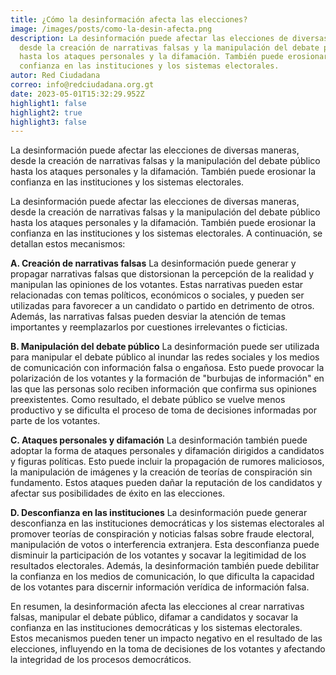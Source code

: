 ```yaml
---
title: ¿Cómo la desinformación afecta las elecciones?
image: /images/posts/como-la-desin-afecta.png
description: La desinformación puede afectar las elecciones de diversas maneras,
  desde la creación de narrativas falsas y la manipulación del debate público
  hasta los ataques personales y la difamación. También puede erosionar la
  confianza en las instituciones y los sistemas electorales.
autor: Red Ciudadana
correo: info@redciudadana.org.gt
date: 2023-05-01T15:32:29.952Z
highlight1: false
highlight2: true
highlight3: false
---
```

La desinformación puede afectar las elecciones de diversas maneras, desde la creación de narrativas falsas y la manipulación del debate público hasta los ataques personales y la difamación. También puede erosionar la confianza en las instituciones y los sistemas electorales.


La desinformación puede afectar las elecciones de diversas maneras, desde la creación de narrativas falsas y la manipulación del debate público hasta los ataques personales y la difamación. También puede erosionar la confianza en las instituciones y los sistemas electorales. A continuación, se detallan estos mecanismos:


**A. Creación de narrativas falsas**
La desinformación puede generar y propagar narrativas falsas que distorsionan la percepción de la realidad y manipulan las opiniones de los votantes. Estas narrativas pueden estar relacionadas con temas políticos, económicos o sociales, y pueden ser utilizadas para favorecer a un candidato o partido en detrimento de otros. Además, las narrativas falsas pueden desviar la atención de temas importantes y reemplazarlos por cuestiones irrelevantes o ficticias.


**B. Manipulación del debate público**
La desinformación puede ser utilizada para manipular el debate público al inundar las redes sociales y los medios de comunicación con información falsa o engañosa. Esto puede provocar la polarización de los votantes y la formación de "burbujas de información" en las que las personas solo reciben información que confirma sus opiniones preexistentes. Como resultado, el debate público se vuelve menos productivo y se dificulta el proceso de toma de decisiones informadas por parte de los votantes.


**C. Ataques personales y difamación**
La desinformación también puede adoptar la forma de ataques personales y difamación dirigidos a candidatos y figuras políticas. Esto puede incluir la propagación de rumores maliciosos, la manipulación de imágenes y la creación de teorías de conspiración sin fundamento. Estos ataques pueden dañar la reputación de los candidatos y afectar sus posibilidades de éxito en las elecciones.


**D. Desconfianza en las instituciones**
La desinformación puede generar desconfianza en las instituciones democráticas y los sistemas electorales al promover teorías de conspiración y noticias falsas sobre fraude electoral, manipulación de votos o interferencia extranjera. Esta desconfianza puede disminuir la participación de los votantes y socavar la legitimidad de los resultados electorales. Además, la desinformación también puede debilitar la confianza en los medios de comunicación, lo que dificulta la capacidad de los votantes para discernir información verídica de información falsa.


En resumen, la desinformación afecta las elecciones al crear narrativas falsas, manipular el debate público, difamar a candidatos y socavar la confianza en las instituciones democráticas y los sistemas electorales. Estos mecanismos pueden tener un impacto negativo en el resultado de las elecciones, influyendo en la toma de decisiones de los votantes y afectando la integridad de los procesos democráticos.